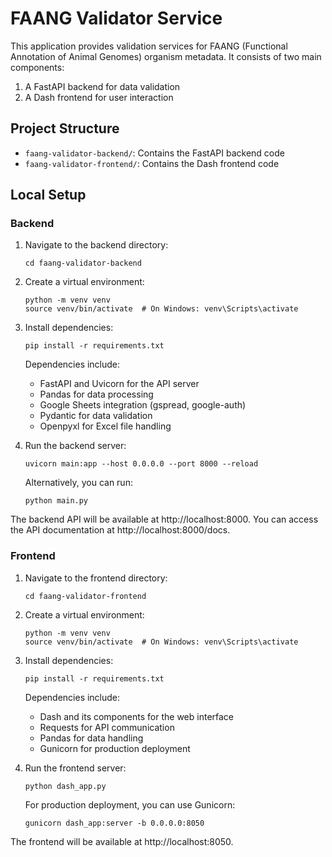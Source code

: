 # FAANG Validator Service

This application provides validation services for FAANG (Functional Annotation of Animal Genomes) organism metadata. It consists of two main components:

1. A FastAPI backend for data validation
2. A Dash frontend for user interaction

## Project Structure

- `faang-validator-backend/`: Contains the FastAPI backend code
- `faang-validator-frontend/`: Contains the Dash frontend code

## Local Setup

### Backend

1. Navigate to the backend directory:
   ```
   cd faang-validator-backend
   ```

2. Create a virtual environment:
   ```
   python -m venv venv
   source venv/bin/activate  # On Windows: venv\Scripts\activate
   ```

3. Install dependencies:
   ```
   pip install -r requirements.txt
   ```

   Dependencies include:
   - FastAPI and Uvicorn for the API server
   - Pandas for data processing
   - Google Sheets integration (gspread, google-auth)
   - Pydantic for data validation
   - Openpyxl for Excel file handling

4. Run the backend server:
   ```
   uvicorn main:app --host 0.0.0.0 --port 8000 --reload
   ```

   Alternatively, you can run:
   ```
   python main.py
   ```

The backend API will be available at http://localhost:8000. You can access the API documentation at http://localhost:8000/docs.

### Frontend

1. Navigate to the frontend directory:
   ```
   cd faang-validator-frontend
   ```

2. Create a virtual environment:
   ```
   python -m venv venv
   source venv/bin/activate  # On Windows: venv\Scripts\activate
   ```

3. Install dependencies:
   ```
   pip install -r requirements.txt
   ```

   Dependencies include:
   - Dash and its components for the web interface
   - Requests for API communication
   - Pandas for data handling
   - Gunicorn for production deployment

4. Run the frontend server:
   ```
   python dash_app.py
   ```

   For production deployment, you can use Gunicorn:
   ```
   gunicorn dash_app:server -b 0.0.0.0:8050
   ```

The frontend will be available at http://localhost:8050.
